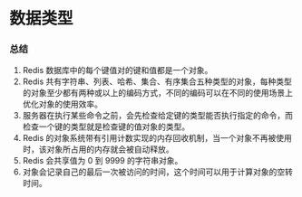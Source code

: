 # 数据类型

### 总结

1. Redis 数据库中的每个键值对的键和值都是一个对象。
2. Redis 共有字符串、列表、哈希、集合、有序集合五种类型的对象，每种类型的对象至少都有两种或以上的编码方式，不同的编码可以在不同的使用场景上优化对象的使用效率。
3. 服务器在执行某些命令之前，会先检查给定键的类型能否执行指定的命令，而检查一个键的类型就是检查键的值对象的类型。
4. Redis 的对象系统带有引用计数实现的内存回收机制，当一个对象不再被使用时，该对象所占用的内存就会被自动释放。
5. Redis 会共享值为 0 到 9999 的字符串对象。
6. 对象会记录自己的最后一次被访问的时间，这个时间可以用于计算对象的空转时间。
